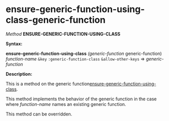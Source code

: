 ensure-generic-function-using-class-generic-function
====================================================

*Method* **ENSURE-GENERIC-FUNCTION-USING-CLASS**

**Syntax:**

**ensure-generic-function-using-class** *(generic-function* generic-function) *function-name* `&key` `:generic-function-class` `&allow-other-keys` => *generic-function*

**Description:**

This is a method on the generic function[ensure-generic-function-using-class](/docs/meta-object-protocol/ensure-generic-function-using-class).

This method implements the behavior of the generic function in the case where *function-name* names an existing generic function.

This method can be overridden.
